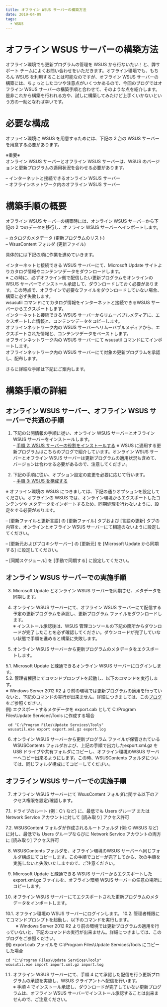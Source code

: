 ```yaml
---
title: オフライン WSUS サーバーの構築方法
date: 2019-04-09
tags:
  - WSUS
---
```

# オフライン WSUS サーバーの構築方法

オフライン環境でも更新プログラムの管理を WSUS から行ないたい！と、弊サポート チームによくお問い合わせをいただきます。オフライン環境でも、もちろん WSUS を利用することは可能なのですが、オフライン WSUS サーバーの構築には、ちょっとしたコツや注意点がいくつかあるので、今回のブログではオフライン WSUS サーバーの構築手順と合わせて、そのような点を紹介します。  
是非これから構築を行われる方や、試しに構築してみたけど上手くいかないという方の一助となれば幸いです。  

# 必要な構成  
オフライン環境に WSUS を用意するためには、下記の 2 台の WSUS サーバーを用意する必要があります。  

※重要※  
オンライン WSUS サーバーとオフライン WSUS サーバーは、WSUS のバージョンと更新プログラムの適用状況を合わせる必要があります。  

– インターネットと接続できるオンライン WSUS サーバー  
– オフラインネットワーク内のオフライン WSUS サーバー  

# 構築手順の概要  
オフライン WSUS サーバーの構築時には、オンライン WSUS サーバーから下記の 2 つのデータを移行し、オフライン WSUS サーバーへインポートします。  

– カタログのメタデータ (更新プログラムのリスト)  
– WsusContent フォルダ (更新ファイル)   

具体的には下記の順に作業を進めていきます。  

インターネットと接続できる WSUS サーバーにて、Microsoft Update サイトよりカタログ情報やコンテンツデータをダウンロードします。  
※ この時に、必ずオフライン側で配信したい更新プログラムをオンラインの WSUS サーバーでインストール承認して、ダウンロードしておく必要があります。この時点で、オフラインで必要なファイルをダウンロードしていない場合、構築に必ず失敗します。  
wsusutil コマンドにてカタログ情報をインターネットと接続できるWSUS サーバーからエクスポートします。  
インターネットと接続できる WSUS サーバーからリムーバブルメディアに、エクスポートした情報と、コンテンツデータをコピーします。  
オフラインネットワーク内の WSUS サーバーへリムーバブルメディアから、エクスポートされた情報と、コンテンツデータをペーストします。  
オフラインネットワーク内の WSUS サーバーにて wsusutil コマンドにてインポートします。  
オフラインネットワーク内の WSUS サーバーにて対象の更新プログラムを承認し、配布します。  
 
さらに詳細な手順は下記にご案内します。  

# 構築手順の詳細  
## オンライン WSUS サーバー、オフライン WSUS サーバーで共通の手順  
1. 下記の公開情報の手順に従い、オンライン WSUS サーバーとオフライン WSUS サーバーをインストールします。  
– [手順 2: WSUS サーバーの役割をインストールする](https://docs.microsoft.com/en-us/previous-versions/windows/it-pro/windows-server-2012-R2-and-2012/hh852338(v=ws.11)?redirectedfrom=MSDN)  
※ WSUS に適用する更新プログラムはこちらのブログで紹介しています。オンライン WSUS サーバーとオフライン WSUS サーバーは更新プログラムの適用状況も含めて、バージョンは合わせる必要があるので、注意してください。  

2. 下記の手順に従い、オプション設定の変更を必要に応じて行います。  
– [手順 3: WSUS を構成する](https://docs.microsoft.com/en-us/previous-versions/windows/it-pro/windows-server-2012-R2-and-2012/hh852346(v=ws.11)?redirectedfrom=MSDN)    

※ オフライン環境の WSUS につきましては、下記の通りオプションを設定してください。オフラインの WSUS では、オンライン環境からエクスポートしたコンテンツや メタデータをインポートするため、同期処理を行わないように、設定をする必要があります。

 – [更新ファイルと更新言語] の [更新ファイル] タブおよび [言語の更新] タブの内容を、オンラインとオフライン WSUS サーバーにて相違のないように設定してください。  

 – [更新元およびプロキシサーバー] の [更新元] を [Microsoft Update から同期する] に設定してください。  

 – [同期スケジュール] を [手動で同期する] に設定してください。  

## オンライン WSUS サーバーでの実施手順  
3. Microsoft Update とオンライン WSUS サーバーを同期させ、メタデータを同期します。  

4. オンライン WSUS サーバーにて、オフライン WSUS サーバーにて配信する予定の更新プログラムを承認し、更新プログラム ファイルをダウンロードします。  
※ インストール承認後は、WSUS 管理コンソールの下記の箇所からダウンロードが完了したことを必ず確認してください。ダウンロードが完了していない状態で手順を進めると構築に失敗します。  

5. オンライン WSUS サーバーから更新プログラムのメタデータをエクスポートします。  

5.1. Microsoft Update と疎通できるオンライン WSUS サーバーにログインします。  
5.2. 管理者権限にてコマンドプロンプトを起動し、以下のコマンドを実行します。  
※ Windows Server 2012 R2 より前の環境では更新プログラムの適用を行っていないと、下記のコマンドの実行が出来ません。詳細につきましては、この[ブログ](https://docs.microsoft.com/ja-jp/archive/blogs/jpwsus/wsus-0kb-3593-2)をご参照ください。  
例) エクスポートするメタデータを export.cab として C:\Program Files\Update Services\Tools に作成する場合 
```  
 cd "C:\Program Files\Update Services\Tools" 
 wsusutil.exe export export.xml.gz export.log
```  

6. オンライン WSUS サーバーから更新プログラム ファイルが保管されている WSUSContents フォルダおよび、上記の手順で出力したexport.xml.gz を USB ドライブや共有フォルダにコピーし、オフライン環境のWSUS サーバーへコピー出来るようにします。この時、WSUSContents フォルダについては、同じフォルダ構成にてコピーしてください。  

## オフライン WSUS サーバーでの実施手順
7. オフライン WSUS サーバーにて WsusContent フォルダに関する以下のアクセス権限を設定/確認します。  

7.1. ドライブのルート (例：C:\ など) に、最低でも Users グループ または  Network Service アカウントに対して [読み取り] アクセス許可  

7.2. WSUSContent フォルダが作成されるルートフォルダ (例: C:\WSUS など) に対し、最低でも Users グループならびに Network Service アカウントの両方に [読み取り] アクセス許可  


8. WSUSContents フォルダを、オフライン環境のWSUS サーバーへ同じフォルダ構成にてコピーします。この手順でコピーが完了してから、次の手順を実施しないと失敗いたしますので、ご注意ください。  

9. Microsoft Update と疎通できる WSUS サーバーからエクスポートした export.xml.gz ファイルを、オフライン環境 WSUS サーバーの任意の場所にコピーします。  

10. オフライン WSUS サーバーにてエクスポートされた更新プログラムのメタデータをインポートします。  

10.1. オフライン環境の WSUS サーバーにログインします。
10.2. 管理者権限にてコマンドプロンプトを起動し、以下のコマンドを実行します。  
　　  ※ Windows Server 2012 R2 より前の環境では更新プログラムの適用を行っていないと、下記のコマンドの実行が出来ません。詳細につきましては、このブログをご参照ください。  
例) export.cab ファイルを C:\Program Files\Update Services\Tools にコピーした場合
``` 
cd "C:\Program Files\Update Services\Tools"
wsusutil.exe import import.xml.gz import.log 
```
 

11. オフライン WSUS サーバーにて、手順 4 にて承認した配信を行う更新プログラムの承認を実施し、WSUS クライアントへ配信を行います。  
※ 手順 4 でインストール承認し、ダウンロードが完了していない更新プログラムは、オフライン WSUS サーバーでインストール承認することは出来ませんので、ご注意ください。  